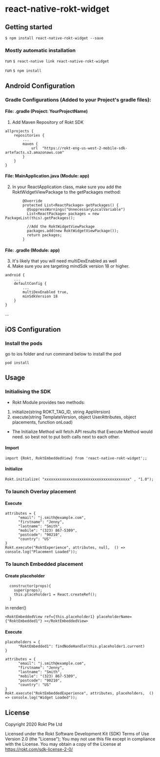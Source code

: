 
# react-native-rokt-widget

## Getting started

`$ npm install react-native-rokt-widget --save`

### Mostly automatic installation

run `$ react-native link react-native-rokt-widget`

run `$ npm install`


## Android Configuration

### Gradle Configurations (Added to your Project's gradle files):
#### File: .gradle (Project: YourProjectName)

1. Add Maven Repository of Rokt SDK
```
allprojects {
    repositories {
        ...
        maven {
            url  "https://rokt-eng-us-west-2-mobile-sdk-artefacts.s3.amazonaws.com"
        }
    }
}
```

#### File: MainApplication.java (Module: app)
2. In your ReactApplication class, make sure you add the RoktWidgetViewPackage to the getPackages method:
```
        @Override
        protected List<ReactPackage> getPackages() {
          @SuppressWarnings("UnnecessaryLocalVariable")
          List<ReactPackage> packages = new PackageList(this).getPackages();

          //Add the RoktWidgetViewPackage
          packages.add(new RoktWidgetViewPackage());
          return packages;
        }
 ```

#### File: .gradle (Module: app)
3. It's likely that you will need multiDexEnabled as well
4. Make sure you are targeting mindSdk version 18 or higher. 

```
android {
    ...
    defaultConfig {
        ...
        multiDexEnabled true,
        minSdkVersion 18
    }
}
```

...
## iOS Configuration

### Install the pods
go to ios folder and run command below to install the pod
```
pod install
```


## Usage

### Initialising the SDK

- Rokt Module provides two methods:
1. initialize(string ROKT_TAG_ID, string AppVersion)
2. execute(string TemplateVersion, object UserAttributes, object placements, function onLoad)
- The Initialize Method will fetch API results that Execute Method would need. so best not to put both calls next to each other.

#### Import 
```
import {Rokt, RoktEmbeddedView} from 'react-native-rokt-widget';;
```

#### Initialize
```
Rokt.initialize( "xxxxxxxxxxxxxxxxxxxxxxxxxxxxxxxxxxxxxxx" , "1.0");
```

### To launch Overlay placement

#### Execute 
```
attributes = {
      "email": "j.smith@example.com",
      "firstname": "Jenny",
      "lastname": "Smith",
      "mobile": "(323) 867-5309",
      "postcode": "90210",
      "country": "US"
}
Rokt.execute("RoktExperience", attributes, null,  () => console.log("Placement Loaded"));
```


### To launch Embedded placement

#### Create placeholder
```
  constructor(props){
    super(props);
    this.placeholder1 = React.createRef();
  }

```

in render() 
```
<RoktEmbeddedView ref={this.placeholder1} placeholderName={"RoktEmbedded1"} ></RoktEmbeddedView>

```



#### Execute
```
placeholders = {
      "RoktEmbedded1": findNodeHandle(this.placeholder1.current)
}

attributes = {
      "email": "j.smith@example.com",
      "firstname": "Jenny",
      "lastname": "Smith",
      "mobile": "(323) 867-5309",
      "postcode": "90210",
      "country": "US"
}
Rokt.execute("RoktEmbeddedExperience", attributes, placeholders,  () => console.log("Widget Loaded"));
```


## License 
Copyright 2020 Rokt Pte Ltd 

Licensed under the Rokt Software Development Kit (SDK) Terms of Use Version 2.0 (the "License"); 
You may not use this file except in compliance with the License. 
You may obtain a copy of the License at https://rokt.com/sdk-license-2-0/
